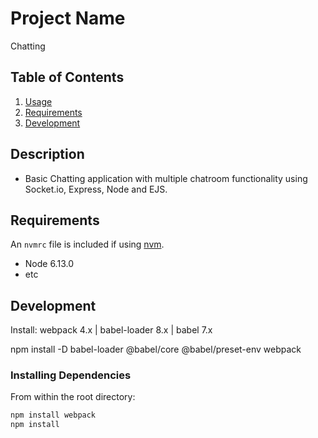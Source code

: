 # Project Name
Chatting

## Table of Contents

1. [Usage](#Usage)
1. [Requirements](#requirements)
1. [Development](#development)

## Description

* Basic Chatting application with multiple chatroom functionality using Socket.io, Express, Node and EJS.

## Requirements

An `nvmrc` file is included if using [nvm](https://github.com/creationix/nvm).

- Node 6.13.0
- etc

## Development

Install: webpack 4.x | babel-loader 8.x | babel 7.x

npm install -D babel-loader @babel/core @babel/preset-env webpack

### Installing Dependencies

From within the root directory:

```sh
npm install webpack
npm install
```

